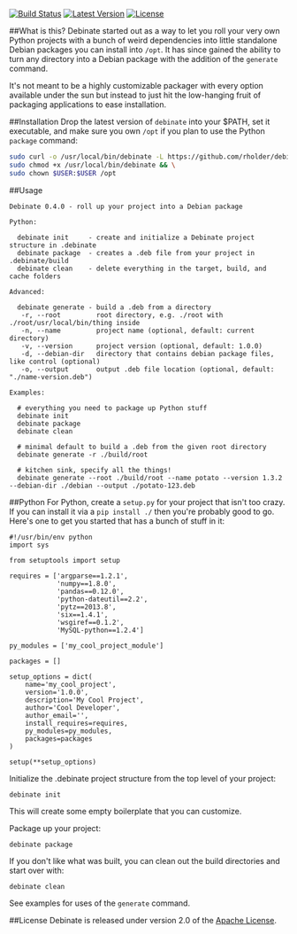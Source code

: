 [![Build Status](http://img.shields.io/travis/rholder/debinate.svg)](https://travis-ci.org/rholder/debinate) [![Latest Version](http://img.shields.io/badge/latest-0.4.0-brightgreen.svg)](https://github.com/rholder/debinate/releases/tag/v0.4.0) [![License](http://img.shields.io/badge/license-apache%202-brightgreen.svg)](https://github.com/rholder/debinate/blob/master/LICENSE)

##What is this?
Debinate started out as a way to let you roll your very own Python projects with
a bunch of weird dependencies into little standalone Debian packages you can
install into `/opt`. It has since gained the ability to turn any directory into
a Debian package with the addition of the `generate` command.

It's not meant to be a highly customizable packager with every option available
under the sun but instead to just hit the low-hanging fruit of packaging
applications to ease installation.

##Installation
Drop the latest version of `debinate` into your $PATH, set it executable, and
make sure you own `/opt` if you plan to use the Python `package` command:

```bash
sudo curl -o /usr/local/bin/debinate -L https://github.com/rholder/debinate/releases/download/v0.4.0/debinate && \
sudo chmod +x /usr/local/bin/debinate && \
sudo chown $USER:$USER /opt
```

##Usage
```
Debinate 0.4.0 - roll up your project into a Debian package

Python:

  debinate init     - create and initialize a Debinate project structure in .debinate
  debinate package  - creates a .deb file from your project in .debinate/build
  debinate clean    - delete everything in the target, build, and cache folders

Advanced:

  debinate generate - build a .deb from a directory
   -r, --root         root directory, e.g. ./root with ./root/usr/local/bin/thing inside
   -n, --name         project name (optional, default: current directory)
   -v, --version      project version (optional, default: 1.0.0)
   -d, --debian-dir   directory that contains debian package files, like control (optional)
   -o, --output       output .deb file location (optional, default: "./name-version.deb")

Examples:

  # everything you need to package up Python stuff
  debinate init
  debinate package
  debinate clean

  # minimal default to build a .deb from the given root directory
  debinate generate -r ./build/root

  # kitchen sink, specify all the things!
  debinate generate --root ./build/root --name potato --version 1.3.2 --debian-dir ./debian --output ./potato-123.deb
```

##Python
For Python, create a `setup.py` for your project that isn't too crazy. If you
can install it via a `pip install ./` then you're probably good to go. Here's
one to get you started that has a bunch of stuff in it:
```
#!/usr/bin/env python
import sys

from setuptools import setup

requires = ['argparse==1.2.1',
            'numpy==1.8.0',
            'pandas==0.12.0',
            'python-dateutil==2.2',
            'pytz==2013.8',
            'six==1.4.1',
            'wsgiref==0.1.2',
            'MySQL-python==1.2.4']

py_modules = ['my_cool_project_module']

packages = []

setup_options = dict(
    name='my_cool_project',
    version='1.0.0',
    description='My Cool Project',
    author='Cool Developer',
    author_email='',
    install_requires=requires,
    py_modules=py_modules,
    packages=packages
)

setup(**setup_options)
```

Initialize the .debinate project structure from the top level of your project:
```
debinate init
```
This will create some empty boilerplate that you can customize.

Package up your project:
```
debinate package
```

If you don't like what was built, you can clean out the build directories and
start over with:
```
debinate clean
```

See examples for uses of the `generate` command.

##License
Debinate is released under version 2.0 of the
[Apache License](http://www.apache.org/licenses/LICENSE-2.0).
